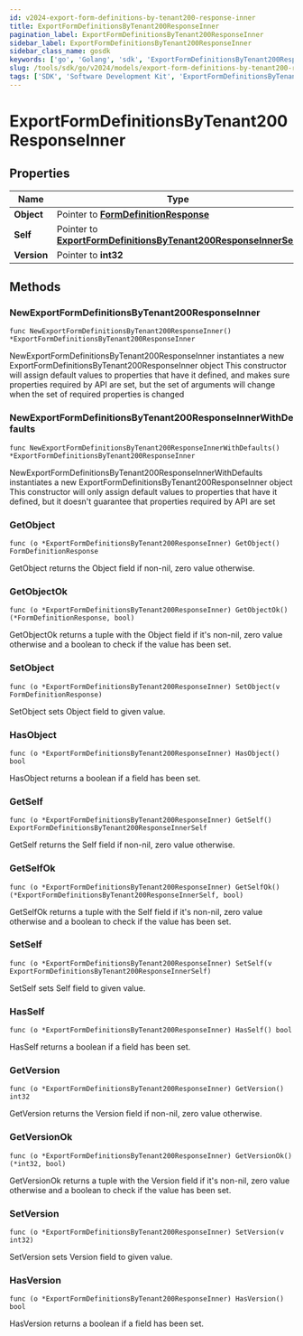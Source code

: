 ```yaml
---
id: v2024-export-form-definitions-by-tenant200-response-inner
title: ExportFormDefinitionsByTenant200ResponseInner
pagination_label: ExportFormDefinitionsByTenant200ResponseInner
sidebar_label: ExportFormDefinitionsByTenant200ResponseInner
sidebar_class_name: gosdk
keywords: ['go', 'Golang', 'sdk', 'ExportFormDefinitionsByTenant200ResponseInner', 'V2024ExportFormDefinitionsByTenant200ResponseInner'] 
slug: /tools/sdk/go/v2024/models/export-form-definitions-by-tenant200-response-inner
tags: ['SDK', 'Software Development Kit', 'ExportFormDefinitionsByTenant200ResponseInner', 'V2024ExportFormDefinitionsByTenant200ResponseInner']
---
```


# ExportFormDefinitionsByTenant200ResponseInner

## Properties

Name | Type | Description | Notes
------------ | ------------- | ------------- | -------------
**Object** | Pointer to [**FormDefinitionResponse**](form-definition-response) |  | [optional] 
**Self** | Pointer to [**ExportFormDefinitionsByTenant200ResponseInnerSelf**](export-form-definitions-by-tenant200-response-inner-self) |  | [optional] 
**Version** | Pointer to **int32** |  | [optional] 

## Methods

### NewExportFormDefinitionsByTenant200ResponseInner

`func NewExportFormDefinitionsByTenant200ResponseInner() *ExportFormDefinitionsByTenant200ResponseInner`

NewExportFormDefinitionsByTenant200ResponseInner instantiates a new ExportFormDefinitionsByTenant200ResponseInner object
This constructor will assign default values to properties that have it defined,
and makes sure properties required by API are set, but the set of arguments
will change when the set of required properties is changed

### NewExportFormDefinitionsByTenant200ResponseInnerWithDefaults

`func NewExportFormDefinitionsByTenant200ResponseInnerWithDefaults() *ExportFormDefinitionsByTenant200ResponseInner`

NewExportFormDefinitionsByTenant200ResponseInnerWithDefaults instantiates a new ExportFormDefinitionsByTenant200ResponseInner object
This constructor will only assign default values to properties that have it defined,
but it doesn't guarantee that properties required by API are set

### GetObject

`func (o *ExportFormDefinitionsByTenant200ResponseInner) GetObject() FormDefinitionResponse`

GetObject returns the Object field if non-nil, zero value otherwise.

### GetObjectOk

`func (o *ExportFormDefinitionsByTenant200ResponseInner) GetObjectOk() (*FormDefinitionResponse, bool)`

GetObjectOk returns a tuple with the Object field if it's non-nil, zero value otherwise
and a boolean to check if the value has been set.

### SetObject

`func (o *ExportFormDefinitionsByTenant200ResponseInner) SetObject(v FormDefinitionResponse)`

SetObject sets Object field to given value.

### HasObject

`func (o *ExportFormDefinitionsByTenant200ResponseInner) HasObject() bool`

HasObject returns a boolean if a field has been set.

### GetSelf

`func (o *ExportFormDefinitionsByTenant200ResponseInner) GetSelf() ExportFormDefinitionsByTenant200ResponseInnerSelf`

GetSelf returns the Self field if non-nil, zero value otherwise.

### GetSelfOk

`func (o *ExportFormDefinitionsByTenant200ResponseInner) GetSelfOk() (*ExportFormDefinitionsByTenant200ResponseInnerSelf, bool)`

GetSelfOk returns a tuple with the Self field if it's non-nil, zero value otherwise
and a boolean to check if the value has been set.

### SetSelf

`func (o *ExportFormDefinitionsByTenant200ResponseInner) SetSelf(v ExportFormDefinitionsByTenant200ResponseInnerSelf)`

SetSelf sets Self field to given value.

### HasSelf

`func (o *ExportFormDefinitionsByTenant200ResponseInner) HasSelf() bool`

HasSelf returns a boolean if a field has been set.

### GetVersion

`func (o *ExportFormDefinitionsByTenant200ResponseInner) GetVersion() int32`

GetVersion returns the Version field if non-nil, zero value otherwise.

### GetVersionOk

`func (o *ExportFormDefinitionsByTenant200ResponseInner) GetVersionOk() (*int32, bool)`

GetVersionOk returns a tuple with the Version field if it's non-nil, zero value otherwise
and a boolean to check if the value has been set.

### SetVersion

`func (o *ExportFormDefinitionsByTenant200ResponseInner) SetVersion(v int32)`

SetVersion sets Version field to given value.

### HasVersion

`func (o *ExportFormDefinitionsByTenant200ResponseInner) HasVersion() bool`

HasVersion returns a boolean if a field has been set.


